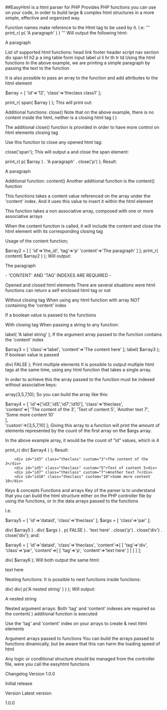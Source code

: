 ##EasyHtml is a html parser for PHP
Provides PHP functions you can use on your code, in order to build large & complex html structures in a more simple, effective and organized way.

Function names make reference to the Html tag to be used by it. I.e:
'''
print_r( p( 'A paragraph' ) )
'''
Will output the following html:

<p>A paragraph<p>
List of supported html functions:
head	link	footer	header	script	nav
section	div	span	h1	h2	p
a	img	table	form	input	label
ul	li	hr	th	tr	td
Using the html functions
In the above example, we are printing a simple paragraph by passing the text to the function

It is also possible to pass an array to the function and add attributes to the html element

$array = [
        'id'=>'12',
        'class'=>'theclass class1'
        ];
                            
print_r( span( $array ) );
This will print out:

<span id="12" class="theclass class1">
Additional functions: close()
Note that on the above example, there is no content inside the html, neither is a closing html tag ( </span> )

The additional close() function is provided in order to have more control on html elements closing tag

Use this function to close any opened html tag:

close('span');
This will output a </span> and close the span element:

print_r( 
    p( $array )
    . 'A paragraph'
    . close('p') );
Result:

<p id="12" class="theclass class1">
A paragraph
</p>
Additional function: content()
Another additional function is the content() function

This functions takes a content value referenced on the array under the 'content' index. And it uses this value to insert it within the html element

This function takes a non associative array, composed with one or more associative arrays

When the content function is called, it will include the content and close the html element with its corresponding closing tag

Usage of the content function;

$array2 = [
            [
            'id'=>'the_id',
            'tag'=>'p'
            'content'=>'The paragraph'
            ]
        ];
print_r( content( $array2 ) );
Will output:

<p id="the_id">The paragraph</p>
- 'CONTENT' AND 'TAG' INDEXES ARE REQUIRED -

Opened and closed html elements
There are several situations were html functions can return a self enclosed html tag or not

Without closing tag
When using any html function with array NOT containing the 'content' index

If a boolean value is passed to the functions

With closing tag
When passing a string to any function:

label( 'A label string' );
If the argument array passed to the function contains the 'content' index

$array3 = [
            'class'=>'label',
            'content'=>'The content here'
        ];
label( $array3 );
If boolean value is passed

div( FALSE );
Print multiple elements
It is possible to output multiple html tags at the same time, using any html function that takes a single array.

In order to achieve this the array passed to the function must be indexed without associative keys:

array(3,5,7,10);
So you can build the array like this:

$array4 = [
            'id'=>['id3','id5','id7','id10'],
            'class'=>'theclass',    
            'content'=>[
                        'The content of the 3',
                        'Text of content 5',
                        'Another text 7',
                        'Some more content 10'                
                    ],            
            'custom'=>[3,5,7,10]
        ];
Giving this array to a function will print the amount of elements represented by the count of the first array on the $args array.

In the above example array, it would be the count of "id" values, which is 4

print_r( div( $array4 ) );
Result:

        <div id="id3" class="theclass" custom="3">The content of the 3</div>
        <div id="id5" class="theclass" custom="5">Text of content 5<div>
        <div id="id7" class="theclass" custom="7">Another text 7</div>
        <div id="id10" class="theclass" custom="10">Some more content 10</div>
Keys & concepts
Functions and arrays
Key of the parser is to understand that you can build the html structure either on the PHP controller file by using the functions, or in the data arrays passed to the functions

I.e.

$array5 = [
            'id'=>'dataid',
            'class'=>'theclass'
            ];
$args = [
            'class'=>'par'
        ];
    
div( $array5 )
    . div( $args )
        . p( FALSE )
            . 'text here'
        . close('p')
    . close('div')
. close('div');
and:

$array6 = [
            'id'=>'dataid',
            'class'=>'theclass',
            'content'=>[
                        [
                        'tag'=>'div',
                        'class'=>'par',
                        'content'=>[
                                [
                                    'tag'=>'p',
                                    'content'=>'text here'
                                 ]
                                ]
                         ]
                        ]
            ];
    
div( $array6 ); 
Will both output the same html:

<div id="dataid" class="theclass">
    <div class="par">
        <p>text here</p>
    </div>
</div>
Nesting functions:
It is possible to nest functions inside functions:

div( div( p('A nested string' ) ) );
Will output:

<div>
    <div>
        <p>
            A nested string
        </p>
    </div>
</div>
Nested argument arrays:
Both 'tag' and 'content' indexes are required so the content( ) additional function is executed

Use the 'tag' and 'content' index on your arrays to create & nest html elements

Argument arrays passed to functions
You can build the arrays passed to functions dinamically, but be aware that this can harm the loading speed of html

Any logic or conditional structure should be managed from the controller file, were you call the easyhtml functions

Changelog
Version 1.0.0

Initial release

Version
Latest version:

1.0.0